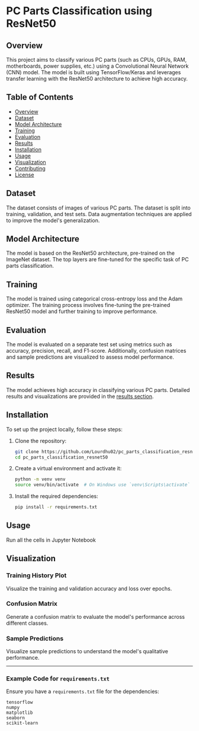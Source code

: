 # PC Parts Classification using ResNet50

## Overview

This project aims to classify various PC parts (such as CPUs, GPUs, RAM, motherboards, power supplies, etc.) using a Convolutional Neural Network (CNN) model. The model is built using TensorFlow/Keras and leverages transfer learning with the ResNet50 architecture to achieve high accuracy.

## Table of Contents

- [Overview](#overview)
- [Dataset](#dataset)
- [Model Architecture](#model-architecture)
- [Training](#training)
- [Evaluation](#evaluation)
- [Results](#results)
- [Installation](#installation)
- [Usage](#usage)
- [Visualization](#visualization)
- [Contributing](#contributing)
- [License](#license)

## Dataset

The dataset consists of images of various PC parts. The dataset is split into training, validation, and test sets. Data augmentation techniques are applied to improve the model's generalization.

## Model Architecture

The model is based on the ResNet50 architecture, pre-trained on the ImageNet dataset. The top layers are fine-tuned for the specific task of PC parts classification.

## Training

The model is trained using categorical cross-entropy loss and the Adam optimizer. The training process involves fine-tuning the pre-trained ResNet50 model and further training to improve performance.

## Evaluation

The model is evaluated on a separate test set using metrics such as accuracy, precision, recall, and F1-score. Additionally, confusion matrices and sample predictions are visualized to assess model performance.

## Results

The model achieves high accuracy in classifying various PC parts. Detailed results and visualizations are provided in the [results section](#results).

## Installation

To set up the project locally, follow these steps:

1. Clone the repository:
    ```bash
    git clone https://github.com/Lourdhu02/pc_parts_classification_resnet50.git
    cd pc_parts_classification_resnet50
    ```

2. Create a virtual environment and activate it:
    ```bash
    python -m venv venv
    source venv/bin/activate  # On Windows use `venv\Scripts\activate`
    ```

3. Install the required dependencies:
    ```bash
    pip install -r requirements.txt
    ```

## Usage

Run all the cells in Jupyter Notebook

## Visualization

### Training History Plot
Visualize the training and validation accuracy and loss over epochs.

### Confusion Matrix
Generate a confusion matrix to evaluate the model's performance across different classes.

### Sample Predictions
Visualize sample predictions to understand the model's qualitative performance.



---

### Example Code for `requirements.txt`

Ensure you have a `requirements.txt` file for the dependencies:

```
tensorflow
numpy
matplotlib
seaborn
scikit-learn
```
